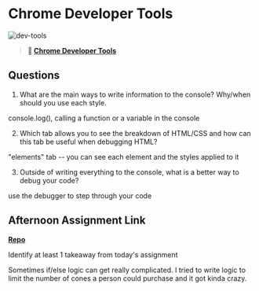 # Chrome Developer Tools

![dev-tools](https://bcw.blob.core.windows.net/public/img/lesson-images/4571780153354770)

> **📖 [Chrome Developer Tools](https://codeworksacademy.com/fs-student-guide/resources/wk2/03-Chrome-Dev-Tools)**

## Questions

1. What are the main ways to write information to the console? Why/when should you use each style.

console.log(), calling a function or a variable in the console

2. Which tab allows you to see the breakdown of HTML/CSS and how can this tab be useful when debugging HTML?

"elements" tab -- you can see each element and the styles applied to it

3. Outside of writing everything to the console, what is a better way to debug your code?

use the debugger to step through your code

## Afternoon Assignment Link

**[Repo](https://github.com/tebazele/icecream-shop)**

Identify at least 1 takeaway from today's assignment

Sometimes if/else logic can get really complicated. I tried to write logic to limit the number of cones a person could purchase and it got kinda crazy.
